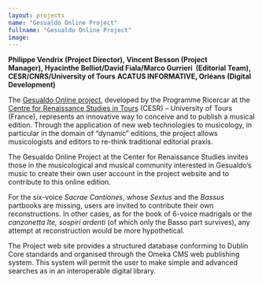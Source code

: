 ```yaml
---
layout: projects
name: "Gesualdo Online Project"
fullname: "Gesualdo Online Project"
image: 
---
```

**Philippe Vendrix (Project Director), Vincent Besson (Project Manager), Hyacinthe Belliot/David Fiala/Marco Gurrieri  (Editorial Team), CESR/CNRS/University of Tours**
**ACATUS INFORMATIVE, Orléans (Digital Development)**

The [Gesualdo Online project](https://ricercar.gesualdo-online.cesr.univ-tours.fr/), developed by the Programme Ricercar at the [Centre for Renaissance Studies in Tours](http://cesr.univ-tours.fr) (CESR) – University of Tours (France), represents an innovative way to conceive and to publish a musical edition. Through the application of new web technologies to musicology, in particular in the domain of “dynamic” editions, the project allows musicologists and editors to re-think traditional editorial praxis.

The Gesualdo Online Project at the Center for Renaissance Studies invites those in the musicological and musical community interested in Gesualdo’s music to create their own user account in the project website and to contribute to this online edition.

For the six-voice _Sacrae Cantiones_, whose _Sextus_ and the _Bassus_ partbooks are missing, users are invited to contribute their own reconstructions. In other cases, as for the book of 6-voice madrigals or the _canzonetta_ _Ite, sospiri ardenti_ (of which only the Basso part survives), any attempt at reconstruction would be more hypothetical.

The Project web site provides a structured database conforming to Dublin Core standards and organised through the Omeka CMS web publishing system. This system will permit the user to make simple and advanced searches as in an interoperable digital library.